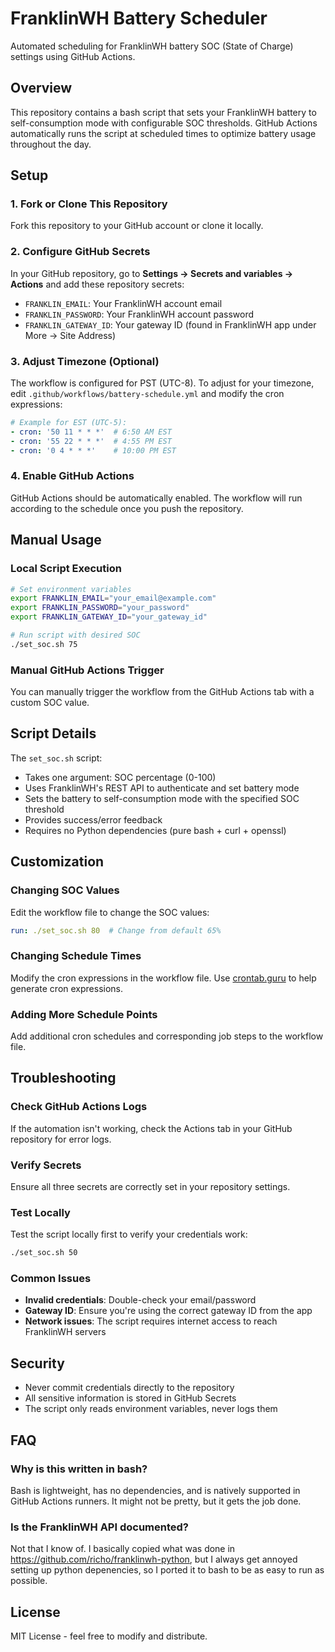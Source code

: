 # FranklinWH Battery Scheduler

Automated scheduling for FranklinWH battery SOC (State of Charge) settings using GitHub Actions.

## Overview

This repository contains a bash script that sets your FranklinWH battery to self-consumption mode with configurable SOC thresholds. GitHub Actions automatically runs the script at scheduled times to optimize battery usage throughout the day.

## Setup

### 1. Fork or Clone This Repository

Fork this repository to your GitHub account or clone it locally.

### 2. Configure GitHub Secrets

In your GitHub repository, go to **Settings → Secrets and variables → Actions** and add these repository secrets:

- `FRANKLIN_EMAIL`: Your FranklinWH account email
- `FRANKLIN_PASSWORD`: Your FranklinWH account password
- `FRANKLIN_GATEWAY_ID`: Your gateway ID (found in FranklinWH app under More → Site Address)

### 3. Adjust Timezone (Optional)

The workflow is configured for PST (UTC-8). To adjust for your timezone, edit `.github/workflows/battery-schedule.yml` and modify the cron expressions:

```yaml
# Example for EST (UTC-5):
- cron: '50 11 * * *'  # 6:50 AM EST
- cron: '55 22 * * *'  # 4:55 PM EST
- cron: '0 4 * * *'    # 10:00 PM EST
```

### 4. Enable GitHub Actions

GitHub Actions should be automatically enabled. The workflow will run according to the schedule once you push the repository.

## Manual Usage

### Local Script Execution

```bash
# Set environment variables
export FRANKLIN_EMAIL="your_email@example.com"
export FRANKLIN_PASSWORD="your_password"
export FRANKLIN_GATEWAY_ID="your_gateway_id"

# Run script with desired SOC
./set_soc.sh 75
```

### Manual GitHub Actions Trigger

You can manually trigger the workflow from the GitHub Actions tab with a custom SOC value.

## Script Details

The `set_soc.sh` script:

- Takes one argument: SOC percentage (0-100)
- Uses FranklinWH's REST API to authenticate and set battery mode
- Sets the battery to self-consumption mode with the specified SOC threshold
- Provides success/error feedback
- Requires no Python dependencies (pure bash + curl + openssl)

## Customization

### Changing SOC Values

Edit the workflow file to change the SOC values:

```yaml
run: ./set_soc.sh 80  # Change from default 65%
```

### Changing Schedule Times

Modify the cron expressions in the workflow file. Use [crontab.guru](https://crontab.guru) to help generate cron expressions.

### Adding More Schedule Points

Add additional cron schedules and corresponding job steps to the workflow file.

## Troubleshooting

### Check GitHub Actions Logs

If the automation isn't working, check the Actions tab in your GitHub repository for error logs.

### Verify Secrets

Ensure all three secrets are correctly set in your repository settings.

### Test Locally

Test the script locally first to verify your credentials work:

```bash
./set_soc.sh 50
```

### Common Issues

- **Invalid credentials**: Double-check your email/password
- **Gateway ID**: Ensure you're using the correct gateway ID from the app
- **Network issues**: The script requires internet access to reach FranklinWH servers

## Security

- Never commit credentials directly to the repository
- All sensitive information is stored in GitHub Secrets
- The script only reads environment variables, never logs them

## FAQ

### Why is this written in bash?

Bash is lightweight, has no dependencies, and is natively supported in GitHub Actions runners.  It might not be pretty, but it gets the job done.

### Is the FranklinWH API documented?

Not that I know of.  I basically copied what was done in https://github.com/richo/franklinwh-python, but I always get annoyed setting up python depenencies, so I ported it to bash to be as easy to run as possible.

## License

MIT License - feel free to modify and distribute.
